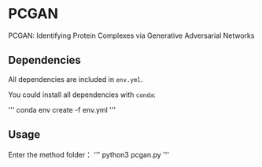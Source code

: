 # PCGAN

PCGAN: Identifying Protein Complexes via Generative Adversarial Networks

## Dependencies

All dependencies are included in `env.yml`.

You could install all dependencies with `conda`:

'''
conda env create -f env.yml
'''

## Usage

Enter the method folder：
'''
python3 pcgan.py
'''
